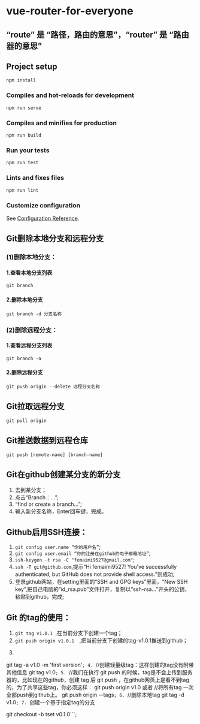 # vue-router-for-everyone

## “route” 是 “路径，路由的意思”，“router” 是 “路由器的意思” 

## Project setup
```
npm install
```

### Compiles and hot-reloads for development
```
npm run serve
```

### Compiles and minifies for production
```
npm run build
```

### Run your tests
```
npm run test
```

### Lints and fixes files
```
npm run lint
```

### Customize configuration
See [Configuration Reference](https://cli.vuejs.org/config/).


## Git删除本地分支和远程分支
### (1)删除本地分支：

#### 1.查看本地分支列表
```
git branch
```

#### 2.删除本地分支
```
git branch -d 分支名称
```

### (2)删除远程分支：

#### 1.查看远程分支列表
```
git branch -a
```
#### 2.删除远程分支
```
git push origin --delete 远程分支名称
```
## Git拉取远程分支

```
git pull origin
```
## Git推送数据到远程仓库

```
git push [remote-name] [branch-name]
```

## Git在github创建某分支的新分支
1. 去到某分支；
2. 点击“Branch：...”;
3. “find or create a branch...”;
4. 输入新分支名称，Enter回车键，完成。

## Github启用SSH连接：
1. ```git config user.name “你的用户名”```;
2. ```git config user.email “你的注册在github的电子邮箱地址”```;
3. ```ssh-keygen -t rsa -C "femaimi9527@gmail.com"```;
4. ```ssh -T git@github.com```,提示“Hi femaimi9527! You've successfully authenticated, but GitHub does not provide shell access.”则成功;
5. 登录github网站，在setting里面的“SSH and GPG keys”里面，“New SSH key”,把自己电脑的“id_rsa.pub”文件打开，复制以“ssh-rsa...”开头的公钥，粘贴到github，完成;

## Git 的tag的使用：
1. ```git tag v1.0.1 ```,在当前分支下创建一个tag；
2. ```git push origin v1.0.1  ```,把当前分支下创建的tag-v1.0.1推送到github；
3. ```//带信息的tag：-m后面带的就是注释信息，这样在日后查看的时候会很有用
git tag -a v1.0 -m 'first version'```;
4. ```//创建轻量级tag：这样创建的tag没有附带其他信息
git tag v1.0```;
5. ```//我们在执行 git push 的时候，tag是不会上传到服务器的，比如现在的github，创建 tag 后 git push ，在github网页上是看不到tag 的，为了共享这些tag，你必须这样：
git push origin v1.0
或者
//将所有tag 一次全部push到github上。
git push origin --tags```;
6. ```//删除本地tag
git tag -d v1.0```;
7. ```创建一个基于指定tag的分支

git checkout -b tset v0.1.0```;
